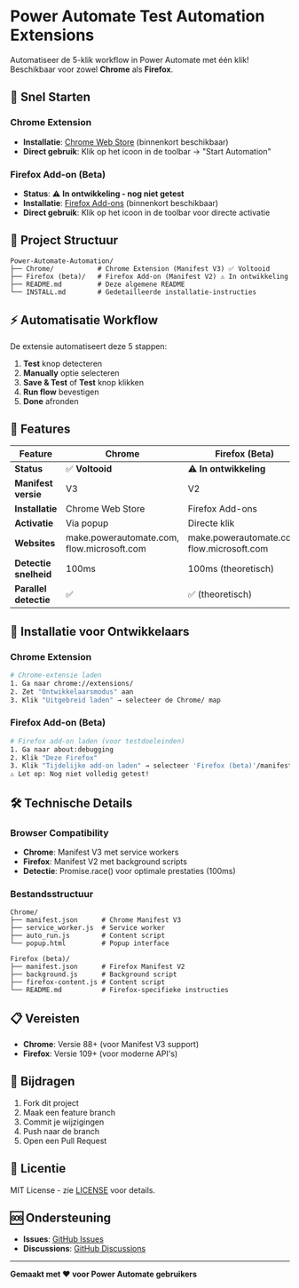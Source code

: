 # Power Automate Test Automation Extensions

Automatiseer de 5-klik workflow in Power Automate met één klik! Beschikbaar voor zowel **Chrome** als **Firefox**.

## 🚀 Snel Starten

### Chrome Extension
- **Installatie**: [Chrome Web Store](https://chrome.google.com/webstore) (binnenkort beschikbaar)
- **Direct gebruik**: Klik op het icoon in de toolbar → "Start Automation"

### Firefox Add-on (Beta)
- **Status**: ⚠️ **In ontwikkeling - nog niet getest**
- **Installatie**: [Firefox Add-ons](https://addons.mozilla.org) (binnenkort beschikbaar)  
- **Direct gebruik**: Klik op het icoon in de toolbar voor directe activatie

## 📁 Project Structuur

```
Power-Automate-Automation/
├── Chrome/           # Chrome Extension (Manifest V3) ✅ Voltooid
├── Firefox (beta)/   # Firefox Add-on (Manifest V2) ⚠️ In ontwikkeling
├── README.md         # Deze algemene README
└── INSTALL.md        # Gedetailleerde installatie-instructies
```

## ⚡ Automatisatie Workflow

De extensie automatiseert deze 5 stappen:
1. **Test** knop detecteren
2. **Manually** optie selecteren
3. **Save & Test** of **Test** knop klikken
4. **Run flow** bevestigen
5. **Done** afronden

## 🎯 Features

| Feature | Chrome | Firefox (Beta) |
|---------|--------|----------------|
| **Status** | ✅ **Voltooid** | ⚠️ **In ontwikkeling** |
| **Manifest versie** | V3 | V2 |
| **Installatie** | Chrome Web Store | Firefox Add-ons |
| **Activatie** | Via popup | Directe klik |
| **Websites** | make.powerautomate.com, flow.microsoft.com | make.powerautomate.com, flow.microsoft.com |
| **Detectie snelheid** | 100ms | 100ms (theoretisch) |
| **Parallel detectie** | ✅ | ✅ (theoretisch) |

## 🔧 Installatie voor Ontwikkelaars

### Chrome Extension
```bash
# Chrome-extensie laden
1. Ga naar chrome://extensions/
2. Zet "Ontwikkelaarsmodus" aan
3. Klik "Uitgebreid laden" → selecteer de Chrome/ map
```

### Firefox Add-on (Beta)
```bash
# Firefox add-on laden (voor testdoeleinden)
1. Ga naar about:debugging
2. Klik "Deze Firefox"
3. Klik "Tijdelijke add-on laden" → selecteer 'Firefox (beta)'/manifest.json
⚠️ Let op: Nog niet volledig getest!
```

## 🛠️ Technische Details

### Browser Compatibility
- **Chrome**: Manifest V3 met service workers
- **Firefox**: Manifest V2 met background scripts
- **Detectie**: Promise.race() voor optimale prestaties (100ms)

### Bestandsstructuur
```
Chrome/
├── manifest.json      # Chrome Manifest V3
├── service_worker.js  # Service worker
├── auto_run.js        # Content script
└── popup.html         # Popup interface

Firefox (beta)/
├── manifest.json      # Firefox Manifest V2
├── background.js      # Background script
├── firefox-content.js # Content script
└── README.md          # Firefox-specifieke instructies
```

## 📋 Vereisten

- **Chrome**: Versie 88+ (voor Manifest V3 support)
- **Firefox**: Versie 109+ (voor moderne API's)

## 🤝 Bijdragen

1. Fork dit project
2. Maak een feature branch
3. Commit je wijzigingen
4. Push naar de branch
5. Open een Pull Request

## 📄 Licentie

MIT License - zie [LICENSE](LICENSE) voor details.

## 🆘 Ondersteuning

- **Issues**: [GitHub Issues](https://github.com/jouwnaam/power-automate-automation/issues)
- **Discussions**: [GitHub Discussions](https://github.com/jouwnaam/power-automate-automation/discussions)

---

**Gemaakt met ❤️ voor Power Automate gebruikers**